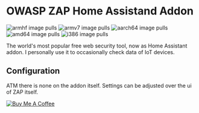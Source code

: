 # OWASP ZAP Home Assistand Addon
![armhf image pulls](https://img.shields.io/docker/pulls/poeschl/ha-owasp-zap-armhf?label=docker%20pulls%20%28armhf%29)
![armv7 image pulls](https://img.shields.io/docker/pulls/poeschl/ha-owasp-zap-armv7?label=docker%20pulls%20%28armv7%29)
![aarch64 image pulls](https://img.shields.io/docker/pulls/poeschl/ha-owasp-zap-aarch64?label=docker%20pulls%20%28aarch64%29)
![amd64 image pulls](https://img.shields.io/docker/pulls/poeschl/ha-owasp-zap-amd64?label=docker%20pulls%20%28amd64%29)
![i386 image pulls](https://img.shields.io/docker/pulls/poeschl/ha-owasp-zap-i386?label=docker%20pulls%20%28i386%29)

The world's most popular free web security tool, now as Home Assistant addon.
I personally use it to occasionally check data of IoT devices.

## Configuration

ATM there is none on the addon itself. Settings can be adjusted over the ui of ZAP itself.

[![Buy Me A Coffee](https://img.shields.io/badge/Buy%20me%20a%20coffee-%23d32f2f?logo=buy-me-a-coffee&style=for-the-badge&logoColor=white)](https://www.buymeacoffee.com/Poeschl)
